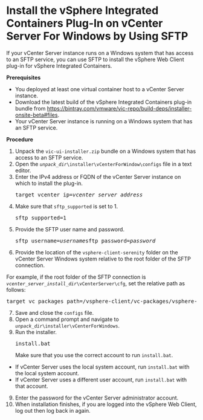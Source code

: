 # Install the vSphere Integrated Containers Plug-In on vCenter Server For Windows by Using SFTP #

If your vCenter Server instance runs on a Windows system that has access to an SFTP service, you can use SFTP to install the vSphere Web Client plug-in for vSphere Integrated Containers.

**Prerequisites**

- You deployed at least one virtual container host to a vCenter Server instance.
- Download the latest build of the vSphere Integrated Containers plug-in bundle from https://bintray.com/vmware/vic-repo/build-deps/installer-onsite-beta#files.
- Your vCenter Server instance is running on a Windows system that has an SFTP service.

**Procedure**

1. Unpack the `vic-ui-installer.zip` bundle on a Windows system that has access to an SFTP service.
3. Open the <code><i>unpack_dir</i>\installer\vCenterForWindow\configs</code> file in a text editor.
4. Enter the IPv4 address or FQDN of the vCenter Server instance on which to install the plug-in.<pre>target_vcenter_ip=<i>vcenter_server_address</i></pre>
5. Make sure that `sftp_supported` is set to 1.<pre>sftp_supported=1</pre>
6. Provide the SFTP user name and password.<pre>sftp_username=<i>username</i>sftp_password=<i>password</i></pre> 
6. Provide the location of the `vsphere-client-serenity` folder on the vCenter Server Windows system relative to the root folder of the SFTP connection.

  For example, if the root folder of the SFTP connection is <code><i>vcenter_server_install_dir</i>\vCenterServer\cfg</code>, set the relative path as follows:  

  <pre>target_vc_packages_path=/vsphere-client/vc-packages/vsphere-client-serenity/</pre>

7. Save and close the `configs` file.
7. Open a command prompt and navigate to <code><i>unpack_dir</i>\installer\vCenterForWindows</code>.
8. Run the installer.<pre>install.bat</pre>
  Make sure that you use the correct account to run `install.bat`. 
  - If vCenter Server uses the local system account, run `install.bat` with the local system account.
  - If vCenter Server uses a different user account, run `install.bat` with that account.
9. Enter the password for the vCenter Server administrator account.
10. When installation finishes, if you are logged into the vSphere Web Client, log out then log back in again.